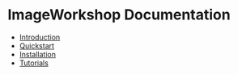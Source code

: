 # ImageWorkshop Documentation

* [Introduction](introduction.md)
* [Quickstart](quickstart.md)
* [Installation](installation.md)
* [Tutorials](tutorials.md)
